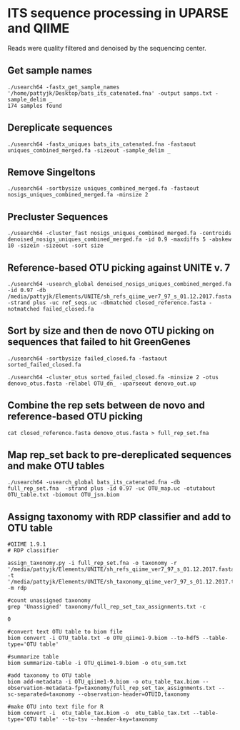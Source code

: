 # ITS sequence processing in UPARSE and QIIME

Reads were quality filtered and denoised by the sequencing center. 

## Get sample names
```
./usearch64 -fastx_get_sample_names '/home/pattyjk/Desktop/bats_its_catenated.fna' -output samps.txt -sample_delim _
174 samples found
```

## Dereplicate sequences
```
./usearch64 -fastx_uniques bats_its_catenated.fna -fastaout uniques_combined_merged.fa -sizeout -sample_delim _
```

## Remove Singeltons
```
./usearch64 -sortbysize uniques_combined_merged.fa -fastaout nosigs_uniques_combined_merged.fa -minsize 2
```

## Precluster Sequences
```
./usearch64 -cluster_fast nosigs_uniques_combined_merged.fa -centroids denoised_nosigs_uniques_combined_merged.fa -id 0.9 -maxdiffs 5 -abskew 10 -sizein -sizeout -sort size
```

## Reference-based OTU picking against UNITE v. 7
```
./usearch64 -usearch_global denoised_nosigs_uniques_combined_merged.fa -id 0.97 -db /media/pattyjk/Elements/UNITE/sh_refs_qiime_ver7_97_s_01.12.2017.fasta  -strand plus -uc ref_seqs.uc -dbmatched closed_reference.fasta -notmatched failed_closed.fa
```

## Sort by size and then de novo OTU picking on sequences that failed to hit GreenGenes
```
./usearch64 -sortbysize failed_closed.fa -fastaout sorted_failed_closed.fa

./usearch64 -cluster_otus sorted_failed_closed.fa -minsize 2 -otus denovo_otus.fasta -relabel OTU_dn_ -uparseout denovo_out.up
```

## Combine the rep sets between de novo and reference-based OTU picking
```
cat closed_reference.fasta denovo_otus.fasta > full_rep_set.fna
```

## Map rep_set back to pre-dereplicated sequences and make OTU tables
```
./usearch64 -usearch_global bats_its_catenated.fna -db full_rep_set.fna  -strand plus -id 0.97 -uc OTU_map.uc -otutabout OTU_table.txt -biomout OTU_jsn.biom
```

## Assigng taxonomy with RDP classifier and add to OTU table
```
#QIIME 1.9.1
# RDP classifier 

assign_taxonomy.py -i full_rep_set.fna -o taxonomy -r '/media/pattyjk/Elements/UNITE/sh_refs_qiime_ver7_97_s_01.12.2017.fasta' -t '/media/pattyjk/Elements/UNITE/sh_taxonomy_qiime_ver7_97_s_01.12.2017.txt' -m rdp

#count unassigned taxonomy
grep 'Unassigned' taxonomy/full_rep_set_tax_assignments.txt -c

0

#convert text OTU table to biom file
biom convert -i OTU_table.txt -o OTU_qiime1-9.biom --to-hdf5 --table-type='OTU table'

#summarize table
biom summarize-table -i OTU_qiime1-9.biom -o otu_sum.txt

#add taxonomy to OTU table
biom add-metadata -i OTU_qiime1-9.biom -o otu_table_tax.biom --observation-metadata-fp=taxonomy/full_rep_set_tax_assignments.txt --sc-separated=taxonomy --observation-header=OTUID,taxonomy

#make OTU into text file for R
biom convert -i  otu_table_tax.biom -o  otu_table_tax.txt --table-type='OTU table' --to-tsv --header-key=taxonomy
```



